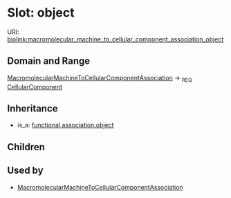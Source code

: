 # Slot: object




URI: [biolink:macromolecular_machine_to_cellular_component_association_object](https://w3id.org/biolink/vocab/macromolecular_machine_to_cellular_component_association_object)
## Domain and Range

[MacromolecularMachineToCellularComponentAssociation](MacromolecularMachineToCellularComponentAssociation.md) ->  <sub>REQ</sub> [CellularComponent](CellularComponent.md)
## Inheritance

 *  is_a: [functional association.object](functional_association_object.md)
## Children

## Used by

 * [MacromolecularMachineToCellularComponentAssociation](MacromolecularMachineToCellularComponentAssociation.md)
